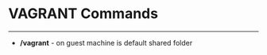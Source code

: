 # VAGRANT Commands
-------------------------------
- **/vagrant** - on guest machine is default shared folder